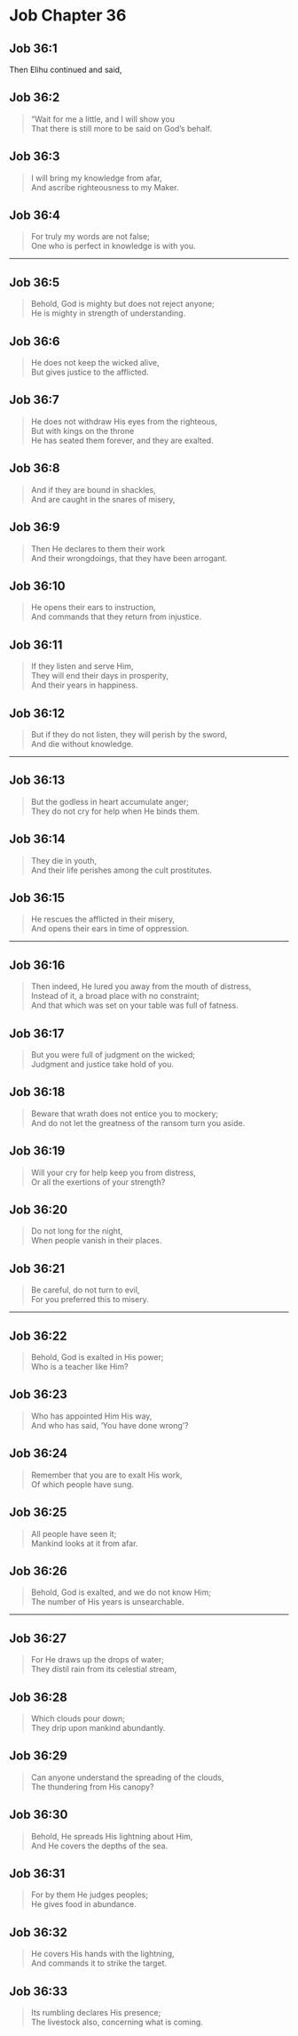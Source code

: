 # Job Chapter 36

## Job 36:1

Then Elihu continued and said,

## Job 36:2

> “Wait for me a little, and I will show you  
> That there is still more to be said on God’s behalf.

## Job 36:3

> I will bring my knowledge from afar,  
> And ascribe righteousness to my Maker.

## Job 36:4

> For truly my words are not false;  
> One who is perfect in knowledge is with you.

---

## Job 36:5

> Behold, God is mighty but does not reject anyone;  
> He is mighty in strength of understanding.

## Job 36:6

> He does not keep the wicked alive,  
> But gives justice to the afflicted.

## Job 36:7

> He does not withdraw His eyes from the righteous,  
> But with kings on the throne  
> He has seated them forever, and they are exalted.

## Job 36:8

> And if they are bound in shackles,  
> And are caught in the snares of misery,

## Job 36:9

> Then He declares to them their work  
> And their wrongdoings, that they have been arrogant.

## Job 36:10

> He opens their ears to instruction,  
> And commands that they return from injustice.

## Job 36:11

> If they listen and serve Him,  
> They will end their days in prosperity,  
> And their years in happiness.

## Job 36:12

> But if they do not listen, they will perish by the sword,  
> And die without knowledge.

---

## Job 36:13

> But the godless in heart accumulate anger;  
> They do not cry for help when He binds them.

## Job 36:14

> They die in youth,  
> And their life perishes among the cult prostitutes.

## Job 36:15

> He rescues the afflicted in their misery,  
> And opens their ears in time of oppression.

---

## Job 36:16

> Then indeed, He lured you away from the mouth of distress,  
> Instead of it, a broad place with no constraint;  
> And that which was set on your table was full of fatness.

## Job 36:17

> But you were full of judgment on the wicked;  
> Judgment and justice take hold of you.

## Job 36:18

> Beware that wrath does not entice you to mockery;  
> And do not let the greatness of the ransom turn you aside.

## Job 36:19

> Will your cry for help keep you from distress,  
> Or all the exertions of your strength?

## Job 36:20

> Do not long for the night,  
> When people vanish in their places.

## Job 36:21

> Be careful, do not turn to evil,  
> For you preferred this to misery.

---

## Job 36:22

> Behold, God is exalted in His power;  
> Who is a teacher like Him?

## Job 36:23

> Who has appointed Him His way,  
> And who has said, ‘You have done wrong’?

## Job 36:24

> Remember that you are to exalt His work,  
> Of which people have sung.

## Job 36:25

> All people have seen it;  
> Mankind looks at it from afar.

## Job 36:26

> Behold, God is exalted, and we do not know Him;  
> The number of His years is unsearchable.

---

## Job 36:27

> For He draws up the drops of water;  
> They distil rain from its celestial stream,

## Job 36:28

> Which clouds pour down;  
> They drip upon mankind abundantly.

## Job 36:29

> Can anyone understand the spreading of the clouds,  
> The thundering from His canopy?

## Job 36:30

> Behold, He spreads His lightning about Him,  
> And He covers the depths of the sea.

## Job 36:31

> For by them He judges peoples;  
> He gives food in abundance.

## Job 36:32

> He covers His hands with the lightning,  
> And commands it to strike the target.

## Job 36:33

> Its rumbling declares His presence;  
> The livestock also, concerning what is coming.
